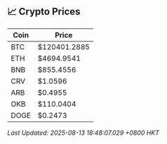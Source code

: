 ## 📈 Crypto Prices

| Coin | Price |
| ---- | ----- |
| BTC | $120401.2885 |
| ETH | $4694.9541 |
| BNB | $855.4556 |
| CRV | $1.0596 |
| ARB | $0.4955 |
| OKB | $110.0404 |
| DOGE | $0.2473 |

_Last Updated: 2025-08-13 18:48:07.029 +0800 HKT_